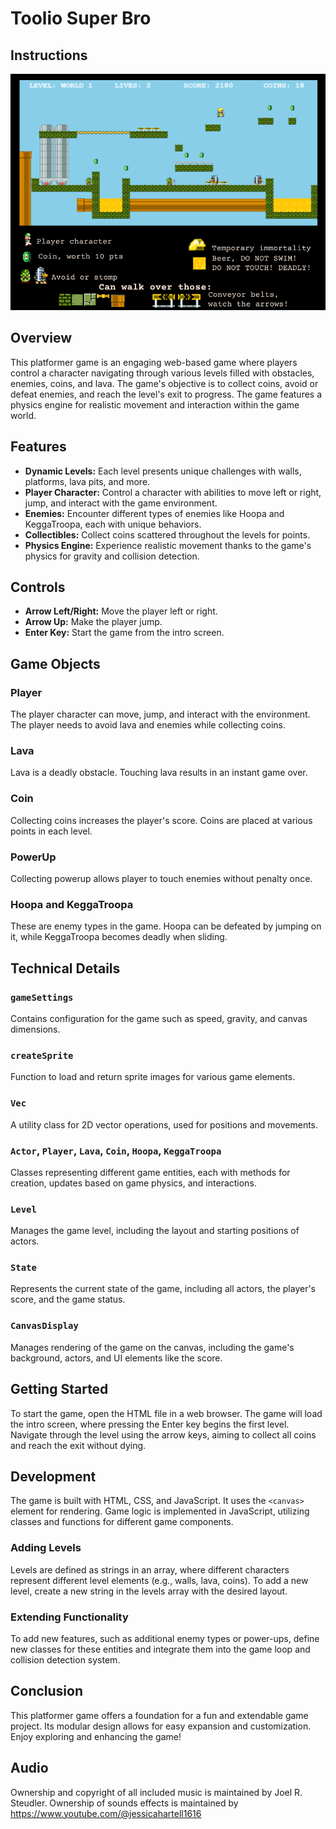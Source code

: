 # Toolio Super Bro

## Instructions
![Play instructions image](https://github.com/karl5252/Toolio/blob/main/img/instructions.png)

## Overview
This platformer game is an engaging web-based game where players control a character navigating through various levels filled with obstacles, enemies, coins, and lava. The game's objective is to collect coins, avoid or defeat enemies, and reach the level's exit to progress. The game features a physics engine for realistic movement and interaction within the game world.

## Features
- **Dynamic Levels:** Each level presents unique challenges with walls, platforms, lava pits, and more.
- **Player Character:** Control a character with abilities to move left or right, jump, and interact with the game environment.
- **Enemies:** Encounter different types of enemies like Hoopa and KeggaTroopa, each with unique behaviors.
- **Collectibles:** Collect coins scattered throughout the levels for points.
- **Physics Engine:** Experience realistic movement thanks to the game's physics for gravity and collision detection.

## Controls
- **Arrow Left/Right:** Move the player left or right.
- **Arrow Up:** Make the player jump.
- **Enter Key:** Start the game from the intro screen.

## Game Objects
### Player
The player character can move, jump, and interact with the environment. The player needs to avoid lava and enemies while collecting coins.

### Lava
Lava is a deadly obstacle. Touching lava results in an instant game over.

### Coin
Collecting coins increases the player's score. Coins are placed at various points in each level.

### PowerUp
Collecting powerup allows player to touch enemies without penalty once. 

### Hoopa and KeggaTroopa
These are enemy types in the game. Hoopa can be defeated by jumping on it, while KeggaTroopa becomes deadly when sliding.

## Technical Details
### `gameSettings`
Contains configuration for the game such as speed, gravity, and canvas dimensions.

### `createSprite`
Function to load and return sprite images for various game elements.

### `Vec`
A utility class for 2D vector operations, used for positions and movements.

### `Actor`, `Player`, `Lava`, `Coin`, `Hoopa`, `KeggaTroopa`
Classes representing different game entities, each with methods for creation, updates based on game physics, and interactions.

### `Level`
Manages the game level, including the layout and starting positions of actors.

### `State`
Represents the current state of the game, including all actors, the player's score, and the game status.

### `CanvasDisplay`
Manages rendering of the game on the canvas, including the game's background, actors, and UI elements like the score.

## Getting Started
To start the game, open the HTML file in a web browser. The game will load the intro screen, where pressing the Enter key begins the first level. Navigate through the level using the arrow keys, aiming to collect all coins and reach the exit without dying.

## Development
The game is built with HTML, CSS, and JavaScript. It uses the `<canvas>` element for rendering. Game logic is implemented in JavaScript, utilizing classes and functions for different game components.

### Adding Levels
Levels are defined as strings in an array, where different characters represent different level elements (e.g., walls, lava, coins). To add a new level, create a new string in the levels array with the desired layout.

### Extending Functionality
To add new features, such as additional enemy types or power-ups, define new classes for these entities and integrate them into the game loop and collision detection system.

## Conclusion
This platformer game offers a foundation for a fun and extendable game project. Its modular design allows for easy expansion and customization. Enjoy exploring and enhancing the game!


## Audio
Ownership and copyright of all included music is maintained by Joel R. Steudler.
Ownership of sounds effects is maintained by https://www.youtube.com/@jessicahartell1616
